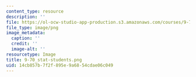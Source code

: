 ```yaml
---
content_type: resource
description: ''
file: https://ol-ocw-studio-app-production.s3.amazonaws.com/courses/9-70-social-psychology-spring-2013/14cb857b7f2f895e9a6854cdae06c049_9-70_stat-students.png
file_type: image/png
image_metadata:
  caption: ''
  credit: ''
  image-alt: ''
resourcetype: Image
title: 9-70_stat-students.png
uid: 14cb857b-7f2f-895e-9a68-54cdae06c049
---
```

